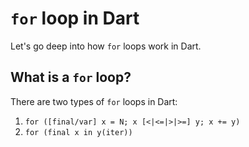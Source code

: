 # `for` loop in Dart

Let's go deep into how `for` loops work in Dart.

## What is a `for` loop?

There are two types of `for` loops in Dart:

1. `for ([final/var] x = N; x [<|<=|>|>=] y; x += y)`
2. `for (final x in y(iter))`


